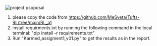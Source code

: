 
![project psoposal](https://github.com/user-attachments/assets/9003091a-9992-4632-b4bf-b4efbf451483)

1) please copy the code from https://github.com/MeSveta/Tufts-RL/tree/main/RL_a1
2) install requirments.txt by running the following command in the local terminal: "pip install -r requirements.txt"
3) Run "Karmed_assigment1_v01.py" to get the results as in the report.
